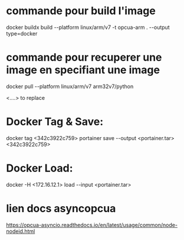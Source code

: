 # commande pour build l'image

docker buildx build --platform linux/arm/v7 -t opcua-arm . --output type=docker

# commande pour recuperer une image en specifiant une image
docker pull --platform linux/arm/v7 arm32v7/python 

<....> to replace

# Docker Tag & Save: 
docker tag <342c3922c759>  portainer save --output <portainer.tar> <342c3922c759>

# Docker Load:
docker -H <172.16.12.1> load --input <portainer.tar>



# lien docs asyncopcua
https://opcua-asyncio.readthedocs.io/en/latest/usage/common/node-nodeid.html
